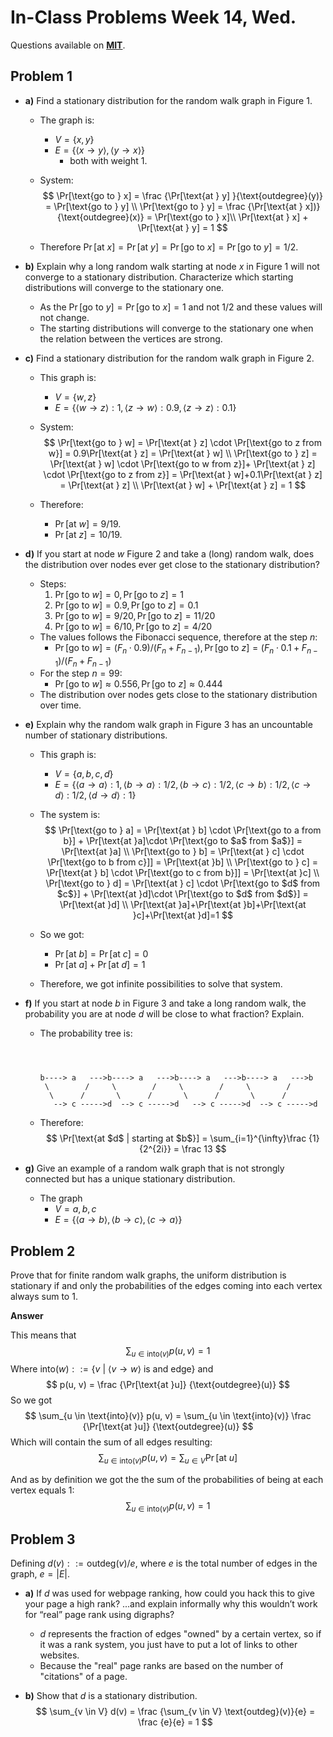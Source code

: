 # In-Class Problems Week 14, Wed.

Questions available on [**MIT**](https://openlearninglibrary.mit.edu/assets/courseware/v1/f863f6e940b9300e427e6651b7d77168/asset-v1:OCW+6.042J+2T2019+type@asset+block/MIT6_042JS15_cp35.pdf).

## Problem 1

* **a)** Find a stationary distribution for the random walk graph in Figure 1.

  * The graph is:

    * $V = \{x, y\}$
    * $E = \{\langle x \to y \rangle, \langle y \to x \rangle\}$
      * both with weight 1.

  * System:
    $$
    \Pr[\text{go to } x] = \frac {\Pr[\text{at } y] }{\text{outdegree}(y)} = \Pr[\text{go to } y] \\
    \Pr[\text{go to } y]  = \frac {\Pr[\text{at } x])}{\text{outdegree}(x)} = \Pr[\text{go to } x]\\
    \Pr[\text{at } x]  + \Pr[\text{at } y]  = 1
    $$
    

  * Therefore $\Pr[\text{at } x]  = \Pr[\text{at } y]=\Pr[\text{go to } x]=\Pr[\text{go to } y]=1/2$.

* **b)** Explain why a long random walk starting at node $x$ in Figure 1 will not converge to a stationary distribution. Characterize which starting distributions will converge to the stationary one. 

  * As the $\Pr[\text{go to }y] = \Pr[\text{go to }x]=1$ and not 1/2 and these values will not change.
  * The starting distributions will converge to the stationary one when the relation between the vertices are strong.

* **c)** Find a stationary distribution for the random walk graph in Figure 2. 

  * This graph is:

    * $V = \{w, z \}$
    * $E = \{\langle w \to z \rangle :1 , \langle z \to w \rangle :0.9, \langle z \to z \rangle :0.1  \}$

  * System:
    $$
    \Pr[\text{go to } w] = \Pr[\text{at } z] \cdot \Pr[\text{go to z from w}]  = 0.9\Pr[\text{at } z] = \Pr[\text{at } w] \\
    \Pr[\text{go to } z]  = \Pr[\text{at } w] \cdot \Pr[\text{go to w from z}]+ \Pr[\text{at } z] \cdot \Pr[\text{go to z from z}] = \Pr[\text{at } w]+0.1\Pr[\text{at } z] = \Pr[\text{at } z] \\
    \Pr[\text{at } w]  + \Pr[\text{at } z]  = 1
    $$
    

  * Therefore:

    * $\Pr[\text{at } w] = 9/19$.
    * $\Pr[\text{at } z] = 10/19$.

* **d)** If you start at node $w$ Figure 2 and take a (long) random walk, does the distribution over nodes ever get close to the stationary distribution?

  * Steps:
    1. $\Pr[\text{go to }w] = 0, \Pr[\text{go to }z] = 1$
    2. $\Pr[\text{go to }w] = 0.9, \Pr[\text{go to }z] = 0.1$
    3. $\Pr[\text{go to }w] = 9/20, \Pr[\text{go to }z] = 11/20$
    4. $\Pr[\text{go to }w] = 6/10, \Pr[\text{go to }z] = 4/20$
  * The values follows the Fibonacci sequence, therefore at the step $n$:
    * $\Pr[\text{go to }w] = (F_n \cdot0.9)/(F_n+F_{n-1}), \Pr[\text{go to }z] = (F_n \cdot0.1 + F_{n-1} )/(F_n+F_{n-1})$
  * For the step $n = 99$:
    * $\Pr[\text{go to }w] \approx 0.556 , \Pr[\text{go to }z] \approx 0.444$
  * The distribution over nodes gets close to the stationary distribution over time.

* **e)** Explain why the random walk graph in Figure 3 has an uncountable number of stationary distributions. 

  * This graph is:

    * $V = \{a,b,c,d \}$
    * $E = \{\langle a \to a \rangle :1, \langle b \to a \rangle :1/2, \langle b \to c \rangle :1/2, \langle c \to b \rangle :1/2, \langle c \to d \rangle :1/2, \langle d \to d \rangle :1 \}$

  * The system is:
    $$
    \Pr[\text{go to } a] = \Pr[\text{at } b] \cdot \Pr[\text{go to a from b}] + \Pr[\text{at }a]\cdot \Pr[\text{go to $a$ from $a$}]  = \Pr[\text{at }a] \\
    \Pr[\text{go to } b] = \Pr[\text{at } c] \cdot \Pr[\text{go to b from c}]]  = \Pr[\text{at }b] \\
    \Pr[\text{go to } c] = \Pr[\text{at } b] \cdot \Pr[\text{go to c from b}]]  = \Pr[\text{at }c] \\
    \Pr[\text{go to } d] = \Pr[\text{at } c] \cdot \Pr[\text{go to $d$ from $c$}] + \Pr[\text{at }d]\cdot \Pr[\text{go to $d$ from $d$}]  = \Pr[\text{at }d] \\
    \Pr[\text{at }a]+\Pr[\text{at }b]+\Pr[\text{at }c]+\Pr[\text{at }d]=1
    $$
    

  * So we got:

    * $\Pr[\text{at } b] = \Pr[\text{at } c] = 0$
    * $\Pr[\text{at } a] + \Pr[\text{at } d]=1$

  * Therefore, we got infinite possibilities to solve that system. 

* **f)** If you start at node $b$ in Figure 3 and take a long random walk, the probability you are at node $d$ will be close to what fraction? Explain. 

  * The probability tree is:

    ```
    
    
    
    b----> a   --->b----> a   --->b----> a   --->b----> a   --->b
     \        /     \        /     \        /     \        /
      \      /       \      /       \      /       \      /       
       --> c ----->d  --> c ----->d   --> c ----->d  --> c ----->d
    ```

    

  * Therefore:
    $$
    \Pr[\text{at $d$ | starting at $b$}] = \sum_{i=1}^{\infty}\frac {1}{2^{2i}} = \frac 13
    $$

* **g)** Give an example of a random walk graph that is not strongly connected but has a unique stationary distribution. 

  * The graph 
    * $V = {a, b, c}$
    * $E = \{\langle a \to b \rangle, \langle b \to c \rangle, \langle c \to a \rangle \}$

  

## Problem 2

Prove that for finite random walk graphs, the uniform distribution is stationary if and only the probabilities of the edges coming into each vertex always sum to 1.

**Answer**

This means that
$$
\sum_{u \in \text{into}(v)} p(u, v) = 1
$$
Where $\text{into}(w) ::= \{ v \ | \ \langle v \to w \rangle \text{ is and edge} \}$ and
$$
p(u, v) = \frac {\Pr[\text{at }u]} {\text{outdegree}(u)}
$$
So we got
$$
\sum_{u \in \text{into}(v)} p(u, v) = \sum_{u \in \text{into}(v)} \frac {\Pr[\text{at }u]} {\text{outdegree}(u)}
$$
Which will contain the sum of all edges resulting:
$$
\sum_{u \in \text{into}(v)} p(u, v) = \sum_{u \in V} \Pr[\text{at }u]
$$


And as by definition we got the the sum of the probabilities of being at each vertex equals 1:
$$
\sum_{u \in \text{into}(v)} p(u, v) = 1
$$


## Problem 3

Defining $d(v) ::= \text{outdeg}(v)/e$, where $e$ is the total number of edges in the graph, $e = |E|$.

* **a)** If $d$ was used for webpage ranking, how could you hack this to give your page a high rank? ...and explain informally why this wouldn’t work for “real” page rank using digraphs?

  * $d$ represents the fraction of edges "owned" by a certain vertex, so if it was a rank system, you just have to put a lot of links to other websites.
  * Because the "real"  page ranks are based on the number of "citations" of a page.

* **b)** Show that $d$ is a stationary distribution.
  $$
  \sum_{v \in V} d(v) = \frac {\sum_{v \in V} \text{outdeg}(v)}{e} = \frac {e}{e} = 1
  $$
  